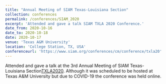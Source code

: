 ```yaml
---
title: "Annual Meeting of SIAM Texas-Louisiana Section"
collection: conferences
permalink: /conferences/SIAM_2020
excerpt: 'Attended and gave a talk SIAM TXLA 2020 Conference.'
date_from: 2020-10-16
date_to: 2020-10-18
date: 2020-10-17
venue: 'Texas A&M University'
location: 'College Station, TX, USA'
conferenceurl: 'https://www.siam.org/conferences/cm/conference/txla20'
---
```


Attended and gave a talk at the 3rd Annual Meeting of SIAM Texas-Louisiana Section[TXLA2020](https://www.siam.org/conferences/cm/conference/txla20). Although it was scheduled to be hosted at Texas A&M University but due to COVID-19 the conference was held online.
